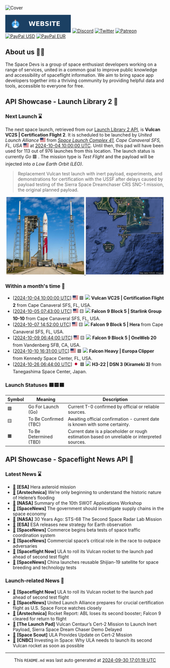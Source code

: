![Cover](https://raw.githubusercontent.com/TheSpaceDevs/Tutorials/main/assets/tsd_cover.png)


[![Website](https://raw.githubusercontent.com/TheSpaceDevs/Tutorials/e36b2c250ce7fcd4a801c1ed6cb1f9f9d031696b/assets/badge_tsd_website.svg)](https://thespacedevs.com/)
[![Discord](https://img.shields.io/badge/Discord-%237289DA.svg?style=for-the-badge&logo=discord&logoColor=white)](https://discord.gg/p7ntkNA)
[![Twitter](https://img.shields.io/badge/Twitter-%231DA1F2.svg?style=for-the-badge&logo=Twitter&logoColor=white)](https://twitter.com/TheSpaceDevs)
[![Patreon](https://img.shields.io/badge/Patreon-F96854?style=for-the-badge&logo=patreon&logoColor=white)](https://www.patreon.com/TheSpaceDevs)
[![PayPal USD](https://img.shields.io/badge/PayPal-00457C?style=for-the-badge&logo=paypal&logoColor=white&label=USD)](https://www.paypal.com/donate/?hosted_button_id=UCPX4EL6E9JFA)
[![PayPal EUR](https://img.shields.io/badge/PayPal-00457C?style=for-the-badge&logo=paypal&logoColor=white&label=EUR)](https://www.paypal.com/donate/?hosted_button_id=5S7MGGWJJBHL6)

## About us 🧑‍🚀
The Space Devs is a group of space enthusiast developers working on a range of
services, united in a common goal to improve public knowledge and accessibility
of spaceflight information. We aim to bring space app developers together into a
thriving community by providing helpful data and tools, accessible to everyone
for free.

## API Showcase - Launch Library 2 🚀

### Next Launch ⌛
The next space launch, retrieved from our
<a href="https://thespacedevs.com/llapi">Launch Library 2 API</a>, is
**Vulcan VC2S | Certification Flight 2**. It is scheduled to be launched by *United Launch Alliance*
<img width="17" src="https://raw.githubusercontent.com/lipis/flag-icons/main/flags/4x3/us.svg" />
from *<a href="https://en.wikipedia.org/wiki/Cape_Canaveral_Air_Force_Station_Space_Launch_Complex_41">Space Launch Complex 41</a>, Cape Canaveral SFS, FL, USA*
<img width="17" src="https://raw.githubusercontent.com/lipis/flag-icons/main/flags/4x3/us.svg" />
at <a href="https://www.timeanddate.com/worldclock/fixedtime.html?iso=20241004T100000">2024-10-04 10:00:00 UTC</a>.  Until
then, this pad will have been used for 113
out of 976 launches from this location. The launch status is currently
*Go* 🟩 . The mission type is
*Test Flight* and the payload will be injected
into *a Low Earth Orbit
(LEO)*.
<br>
<blockquote>
  Replacement Vulcan test launch with inert payload, experiments, and demonstrations for certification with the USSF after delays caused by payload testing of the Sierra Space Dreamchaser CRS SNC-1 mission, the original planned payload.
</blockquote>

<p float="left" align="center">
  <a href="https://en.wikipedia.org/wiki/Vulcan_Centaur" >
    <img alt="launch-image" width="49%" src="profile/cache/launch_image.png" />
  </a>
  <a href="https://www.google.com/maps?q=28.58341025,-80.58303644" >
    <img alt="pad-location" width="49%" src="profile/cache/new_pad_image.png"  />
  </a>
</p>

### Within a month's time 📅
- \[<a href="https://www.timeanddate.com/worldclock/fixedtime.html?iso=20241004T100000">2024-10-04 10:00:00 UTC</a>\]  <img width="17" src="https://raw.githubusercontent.com/lipis/flag-icons/main/flags/4x3/us.svg" /> 🟩  <a href="https://www.google.com/calendar/render?action=TEMPLATE&text=Vulcan VC2S | Certification Flight 2&location=Cape Canaveral SFS, FL, USA&dates=20241004T100000Z%2F20241004T130000Z"><img border="0" width="15" src="https://upload.wikimedia.org/wikipedia/commons/a/a5/Google_Calendar_icon_%282020%29.svg"></a> **Vulcan VC2S | Certification Flight 2** from Cape Canaveral SFS, FL, USA.
- \[<a href="https://www.timeanddate.com/worldclock/fixedtime.html?iso=20241005T074300">2024-10-05 07:43:00 UTC</a>\]  <img width="17" src="https://raw.githubusercontent.com/lipis/flag-icons/main/flags/4x3/us.svg" /> 🟨  <a href="https://www.google.com/calendar/render?action=TEMPLATE&text=Falcon 9 Block 5 | Starlink Group 10-10&location=Cape Canaveral SFS, FL, USA&dates=20241005T074300Z%2F20241005T114300Z"><img border="0" width="15" src="https://upload.wikimedia.org/wikipedia/commons/a/a5/Google_Calendar_icon_%282020%29.svg"></a> **Falcon 9 Block 5 | Starlink Group 10-10** from Cape Canaveral SFS, FL, USA.
- \[<a href="https://www.timeanddate.com/worldclock/fixedtime.html?iso=20241007T145200">2024-10-07 14:52:00 UTC</a>\]  <img width="17" src="https://raw.githubusercontent.com/lipis/flag-icons/main/flags/4x3/us.svg" /> 🟨  <a href="https://www.google.com/calendar/render?action=TEMPLATE&text=Falcon 9 Block 5 | Hera&location=Cape Canaveral SFS, FL, USA&dates=20241007T145200Z%2F20241007T145200Z"><img border="0" width="15" src="https://upload.wikimedia.org/wikipedia/commons/a/a5/Google_Calendar_icon_%282020%29.svg"></a> **Falcon 9 Block 5 | Hera** from Cape Canaveral SFS, FL, USA.
- \[<a href="https://www.timeanddate.com/worldclock/fixedtime.html?iso=20241009T064400">2024-10-09 06:44:00 UTC</a>\]  <img width="17" src="https://raw.githubusercontent.com/lipis/flag-icons/main/flags/4x3/us.svg" /> 🟨  <a href="https://www.google.com/calendar/render?action=TEMPLATE&text=Falcon 9 Block 5 | OneWeb 20&location=Vandenberg SFB, CA, USA&dates=20241009T064400Z%2F20241009T072300Z"><img border="0" width="15" src="https://upload.wikimedia.org/wikipedia/commons/a/a5/Google_Calendar_icon_%282020%29.svg"></a> **Falcon 9 Block 5 | OneWeb 20** from Vandenberg SFB, CA, USA.
- \[<a href="https://www.timeanddate.com/worldclock/fixedtime.html?iso=20241010T163100">2024-10-10 16:31:00 UTC</a>\]  <img width="17" src="https://raw.githubusercontent.com/lipis/flag-icons/main/flags/4x3/us.svg" /> 🟩  <a href="https://www.google.com/calendar/render?action=TEMPLATE&text=Falcon Heavy | Europa Clipper&location=Kennedy Space Center, FL, USA&dates=20241010T163100Z%2F20241010T163100Z"><img border="0" width="15" src="https://upload.wikimedia.org/wikipedia/commons/a/a5/Google_Calendar_icon_%282020%29.svg"></a> **Falcon Heavy | Europa Clipper** from Kennedy Space Center, FL, USA.
- \[<a href="https://www.timeanddate.com/worldclock/fixedtime.html?iso=20241026T064400">2024-10-26 06:44:00 UTC</a>\]  <img width="17" src="https://raw.githubusercontent.com/lipis/flag-icons/main/flags/4x3/jp.svg" /> 🟩  <a href="https://www.google.com/calendar/render?action=TEMPLATE&text=H3-22 | DSN 3 (Kirameki 3)&location=Tanegashima Space Center, Japan&dates=20241026T064400Z%2F20241026T083000Z"><img border="0" width="15" src="https://upload.wikimedia.org/wikipedia/commons/a/a5/Google_Calendar_icon_%282020%29.svg"></a> **H3-22 | DSN 3 (Kirameki 3)** from Tanegashima Space Center, Japan.


### Launch Statuses 🟩🟨🟧
<p align="center">
    <table class="tg">
    <thead>
      <tr>
        <th class="tg-0pky">Symbol</th>
        <th class="tg-0pky">Meaning</th>
        <th class="tg-0pky">Description</th>
      </tr>
    </thead>
    <tbody>
      <tr>
        <td class="tg-0pky">🟩</td>
        <td class="tg-0pky">Go For Launch (Go)</td>
        <td class="tg-0pky">Current T-0 confirmed by official or reliable sources.</td>
      </tr>
      <tr>
        <td class="tg-0pky">🟨</td>
        <td class="tg-0pky">To Be Confirmed (TBC)</td>
        <td class="tg-0pky">Awaiting official confirmation - current date is known with some certainty.</td>
      </tr>
      <tr>
        <td class="tg-0pky">🟧</td>
        <td class="tg-0pky">To Be Determined (TBD)</td>
        <td class="tg-0pky">Current date is a placeholder or rough estimation based on unreliable or interpreted sources.</td>
      </tr>
    </tbody>
    </table>
</p>

## API Showcase - Spaceflight News API 📰

### Latest News ⌛
- <a href="https://www.esa.int/Space_Safety/Hera" >🔗</a> **[ESA]** Hera asteroid mission
- <a href="https://arstechnica.com/science/2024/09/were-only-beginning-to-understand-the-historic-nature-of-helenes-flooding/" >🔗</a> **[Arstechnica]** We’re only beginning to understand the historic nature of Helene’s flooding
- <a href="https://science.nasa.gov/science-research/earth-science/summary-of-the-10th-swot-applications-workshop/" >🔗</a> **[NASA]** Summary of the 10th SWOT Applications Workshop
- <a href="https://spacenews.com/the-government-should-investigate-supply-chains-in-the-space-economy/" >🔗</a> **[SpaceNews]** The government should investigate supply chains in the space economy
- <a href="https://www.nasa.gov/history/30-years-ago-sts-68-the-second-space-radar-lab-mission/" >🔗</a> **[NASA]** 30 Years Ago: STS-68 The Second Space Radar Lab Mission
- <a href="https://www.esa.int/Applications/Observing_the_Earth/ESA_releases_new_strategy_for_Earth_observation" >🔗</a> **[ESA]** ESA releases new strategy for Earth observation
- <a href="https://spacenews.com/commerce-begins-beta-tests-of-space-traffic-coordination-system/" >🔗</a> **[SpaceNews]** Commerce begins beta tests of space traffic coordination system
- <a href="https://spacenews.com/commercial-spaces-critical-role-race-outpace-adversaries/" >🔗</a> **[SpaceNews]** Commercial space’s critical role in the race to outpace adversaries
- <a href="https://spaceflightnow.com/2024/09/30/ula-to-roll-its-vulcan-rocket-to-the-launch-pad-ahead-of-second-test-flight/" >🔗</a> **[Spaceflight Now]** ULA to roll its Vulcan rocket to the launch pad ahead of second test flight
- <a href="https://spacenews.com/china-launches-reusable-shijian-19-satellite-for-space-breeding-and-technology-tests/" >🔗</a> **[SpaceNews]** China launches reusable Shijian-19 satellite for space breeding and technology tests


### Launch-related News 🚀

- <a href="https://spaceflightnow.com/2024/09/30/ula-to-roll-its-vulcan-rocket-to-the-launch-pad-ahead-of-second-test-flight/" >🔗</a> **[Spaceflight Now]** ULA to roll its Vulcan rocket to the launch pad ahead of second test flight
- <a href="https://spacenews.com/united-launch-alliance-prepares-for-crucial-certification-flight-as-u-s-space-force-watches-closely/" >🔗</a> **[SpaceNews]** United Launch Alliance prepares for crucial certification flight as U.S. Space Force watches closely
- <a href="https://arstechnica.com/space/2024/07/rocket-report-abl-loses-its-second-booster-falcon-9-cleared-for-return-to-flight/" >🔗</a> **[Arstechnica]** Rocket Report: ABL loses its second booster; Falcon 9 cleared for return to flight
- <a href="https://tlpnetwork.com/news/america/vulcan-centaur-cert-2-mission-to-launch-inert-payload-sierra-space-dream-chaser-demo-delayed" >🔗</a> **[The Launch Pad]** Vulcan Centaur’s Cert-2 Mission to Launch Inert Payload, Sierra Space Dream Chaser Demo Delayed
- <a href="https://www.spacescout.info/2024/06/ula-provides-update-on-cert-2-mission/" >🔗</a> **[Space Scout]** ULA Provides Update on Cert-2 Mission
- <a href="https://www.cnbc.com/2024/06/27/investing-in-space-ula-needs-to-launch-second-vulcan-rocket.html" >🔗</a> **[CNBC]** Investing in Space: Why ULA needs to launch its second Vulcan rocket as soon as possible


<hr>
  <div align="center">
  This <code>README.md</code> was last auto generated at <a href="https://www.timeanddate.com/worldclock/fixedtime.html?iso=20240930T170119">2024-09-30 17:01:19 UTC</a>
  <br>
  <!-- <a href="https://medium.com/@g.h.garrett" target="_blank">Learn to add space launches to your profile here!</a> -->
</div>